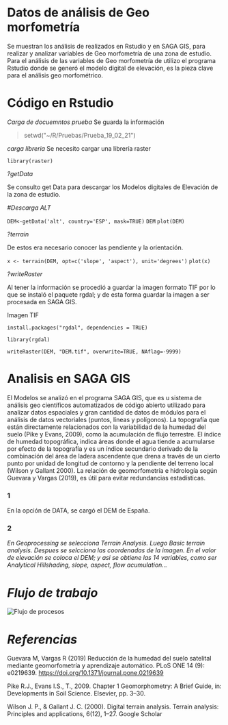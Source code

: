 # Datos de análisis de Geo morfometría

Se muestran los análisis de realizados en Rstudio y en SAGA GIS, para realizar y analizar variables de Geo morfometría de una zona de estudio. 
Para el análisis de las variables de Geo morfometría de utilizo el programa Rstudio donde se generó el modelo digital de elevación, es la pieza clave para el análisis geo morfométrico.


# Código en Rstudio 

*Carga de docuemntos prueba*
Se guarda la información

> setwd("~/R/Pruebas/Prueba_19_02_21")

*carga libreria*
Se necesito cargar una librería raster

```library(raster)```

 *?getData*

Se consulto get Data para descargar los Modelos digitales de Elevación de la zona de estudio.

*#Descarga ALT*

```DEM<-getData('alt', country='ESP', mask=TRUE)```
```DEM```
```plot(DEM)```

 *?terrain* 

De estos era necesario conocer las pendiente y la orientación.

```x <- terrain(DEM, opt=c('slope', 'aspect'), unit='degrees')```
```plot(x)```

 *?writeRaster*

Al tener la información se procedió a guardar la imagen formato TIF por lo que se instaló el paquete rgdal; y de esta forma guardar la imagen a ser procesada en SAGA GIS.

Imagen TIF

```install.packages("rgdal", dependencies = TRUE)```

```library(rgdal)```

```writeRaster(DEM, "DEM.tif", overwrite=TRUE, NAflag=-9999)```
 
# Analisis en SAGA GIS
El Modelos se analizó en el programa SAGA GIS, que es u sistema de análisis geo científicos automatizados de código abierto utilizado para analizar datos espaciales y gran cantidad de datos de módulos para el análisis de datos vectoriales (puntos, líneas y polígonos).
La topografía que están directamente relacionados con la variabilidad de la humedad del suelo (Pike y Evans, 2009), como la acumulación de flujo terrestre. El índice de humedad topográfica, indica áreas donde el agua tiende a acumularse por efecto de la topografía y es un índice secundario derivado de la combinación del área de ladera ascendente que drena a través de un cierto punto por unidad de longitud de contorno y la pendiente del terreno local (Wilson y Gallant 2000). 
La relación de geomorfometría e hidrología según Guevara y Vargas (2019), es útil para evitar redundancias estadísticas. 

### 1
En la opción de DATA, se cargó el DEM de España.
### 2
*En Geoprocessing se selecciona Terrain Analysis.
Luego Basic terrain analysis.
Despues se selcciona las coordenadas de la imagen.
En el valor de elevación se coloca el DEM; y asi se obtiene las 14 variables, como ser Analytical Hillshading, slope, aspect, flow acumulation...* 


# *Flujo de trabajo*
![Flujo de procesos ](https://user-images.githubusercontent.com/78845785/109633763-c6e9b980-7b48-11eb-9fcf-4a6683ab787a.jpg)


# *Referencias*
Guevara M, Vargas R (2019) Reducción de la humedad del suelo satelital mediante geomorfometría y aprendizaje automático. PLoS ONE 14 (9): e0219639. https://doi.org/10.1371/journal.pone.0219639

Pike R.J., Evans I.S., T., 2009. Chapter 1 Geomorphometry: A Brief Guide, in: Developments in Soil Science. Elsevier, pp. 3–30.

Wilson J. P., & Gallant J. C. (2000). Digital terrain analysis. Terrain analysis: Principles and applications, 6(12), 1–27. Google Scholar
